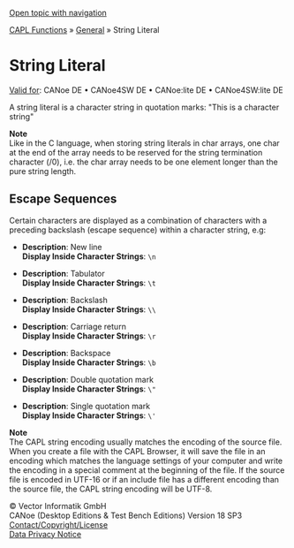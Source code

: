 [Open topic with navigation](../../../../CANoeDEFamily.htm#Topics/CAPLFunctions/Other/CAPLfunctionsStringLiteral.md)

[CAPL Functions](../CAPLfunctions.md) » [General](CAPLGeneralStartPage.md) » String Literal

# String Literal

[Valid for](../../Shared/FeatureAvailability.md): CANoe DE • CANoe4SW DE • CANoe:lite DE • CANoe4SW:lite DE

A string literal is a character string in quotation marks: "This is a character string"

**Note**  
Like in the C language, when storing string literals in char arrays, one char at the end of the array needs to be reserved for the string termination character (/0), i.e. the char array needs to be one element longer than the pure string length.

## Escape Sequences

Certain characters are displayed as a combination of characters with a preceding backslash (escape sequence) within a character string, e.g:

- **Description**: New line  
  **Display Inside Character Strings**: `\n`

- **Description**: Tabulator  
  **Display Inside Character Strings**: `\t`

- **Description**: Backslash  
  **Display Inside Character Strings**: `\\`

- **Description**: Carriage return  
  **Display Inside Character Strings**: `\r`

- **Description**: Backspace  
  **Display Inside Character Strings**: `\b`

- **Description**: Double quotation mark  
  **Display Inside Character Strings**: `\"`

- **Description**: Single quotation mark  
  **Display Inside Character Strings**: `\'`

**Note**  
The CAPL string encoding usually matches the encoding of the source file. When you create a file with the CAPL Browser, it will save the file in an encoding which matches the language settings of your computer and write the encoding in a special comment at the beginning of the file. If the source file is encoded in UTF-16 or if an include file has a different encoding than the source file, the CAPL string encoding will be UTF-8.

© Vector Informatik GmbH  
CANoe (Desktop Editions & Test Bench Editions) Version 18 SP3  
[Contact/Copyright/License](../../Shared/ContactCopyrightLicense.md)  
[Data Privacy Notice](https://www.vector.com/int/en/company/get-info/privacy-policy/)
